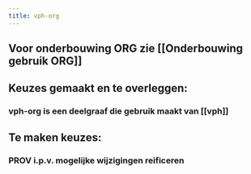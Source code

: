 ```yaml
---
title: vph-org
---
```


## Voor onderbouwing ORG zie [[Onderbouwing gebruik ORG]]
## Keuzes gemaakt en te overleggen:
### vph-org is een deelgraaf die gebruik maakt van [[vph]]
###
## Te maken keuzes:
### PROV i.p.v. mogelijke wijzigingen reificeren
###
